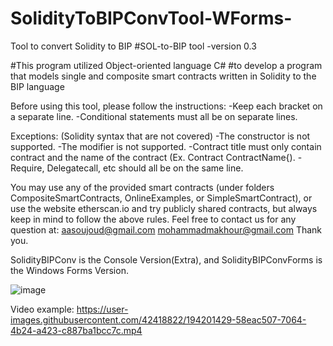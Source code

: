 # SolidityToBIPConvTool-WForms-
Tool to convert Solidity to BIP 
#SOL-to-BIP tool -version 0.3

#This program utilized Object-oriented language C# 
#to develop a program that models single and composite smart contracts written in Solidity to the BIP language


Before using this tool, please follow the instructions:
-Keep each bracket on a separate line.
-Conditional statements must all be on separate lines.


Exceptions: (Solidity syntax that are not covered)
-The constructor is not supported.
-The modifier is not supported.
-Contract title must only contain contract and the name of the contract (Ex. Contract ContractName{).
-Require, Delegatecall, etc should all be on the same line.


You may use any of the provided smart contracts (under folders CompositeSmartContracts, OnlineExamples, or SimpleSmartContract), or use the website etherscan.io and try publicly shared contracts, but always keep in mind to follow the above rules. 
Feel free to contact us for any question at:
aasoujoud@gmail.com
mohammadmakhour@gmail.com
Thank you.

SolidityBIPConv is the Console Version(Extra), and SolidityBIPConvForms is the Windows Forms Version. 

![image](https://user-images.githubusercontent.com/42418822/190000385-bf6084e3-5fd2-46e0-adc0-2084bfa38f36.png)


Video example:
https://user-images.githubusercontent.com/42418822/194201429-58eac507-7064-4b24-a423-c887ba1bcc7c.mp4

